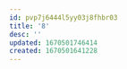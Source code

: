 ```yaml
---
id: pvp7j6444l5yy03j8fhbr03
title: '8'
desc: ''
updated: 1670501746414
created: 1670501641228
---
```


 